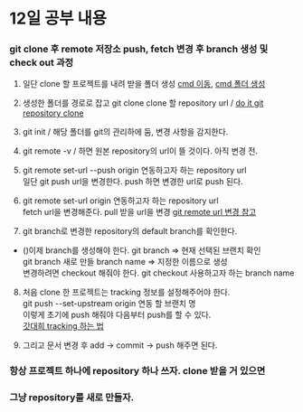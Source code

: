 # 12일 공부 내용
### git clone 후 remote 저장소 push, fetch 변경 후 branch 생성 및 check out 과정
1. 일단 clone 할 프로젝트를 내려 받을 폴더 생성 [cmd 이동](https://m.blog.naver.com/haejoon90/220740593679), [cmd 폴더 생성](https://wonsx.tistory.com/18)  
      
2. 생성한 폴더를 경로로 잡고 git clone clone 할 repository url / [do it git repository clone](https://recoveryman.tistory.com/257)     
     
3. git init / 해당 폴더를 git의 관리하에 둠, 변경 사항을 감지한다.   
    
4. git remote -v / 하면 원본 repository의 url이 뜰 것이다. 아직 변경 전.    
    
5. git remote set-url --push origin 연동하고자 하는 repository url      
    일단 git push url을 변경한다. push 하면 변경한 url로 push 된다.   
    
6. git remote set-url origin 연동하고자 하는 repository url     
    fetch url을 변경해준다. pull 받을 url을 변경 [git remote url 변경 참고](https://wrjeoung.tistory.com/35)   
    
7. git branch로 변경한 repository의 default branch를 확인한다.             
  * ()이제 branch를 생성해야 한다. git branch => 현재 선택된 브랜치 확인               
    git branch 새로 만들 branch name => 지정한 이름으로 생성            
    변경하려면 checkout 해줘야 한다. git checkout 사용하고자 하는 branch name             

8. 처음 clone 한 프로젝트는 tracking 정보를 설정해주어야 한다.        
   git push --set-upstream origin 연동 할 브랜치 명      
   이렇게 초기에 push 해줘야 다음부터 push를 할 수 있다.    
   [갓대희 tracking 하는 법](https://goddaehee.tistory.com/274)
     
9. 그리고 문서 변경 후 add -> commit -> push 해주면 된다.     

### 항상 프로젝트 하나에 repository 하나 쓰자. clone 받을 거 있으면     
### 그냥 repository를 새로 만들자.   
   
